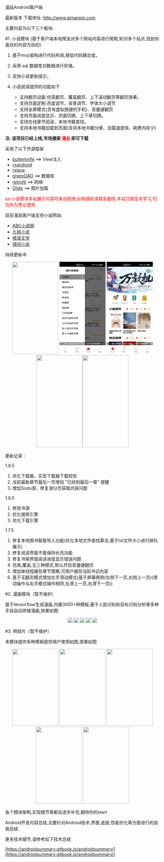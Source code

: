 漫品Android客户端

最新版本 下载地址: http://www.aimanpin.com

主要内容为以下三个板块:

#1. 小说模块
(基于客户端本地爬虫对多个网站内容进行爬取,轮训多个站点,找到你喜欢的内容为目的)

1. 基于mvp架构进行代码布局,降低代码耦合度。
2. 采用 sql 数据库对数据进行存储。
4. 支持小说更新提示。
5. 小说阅读提供的功能如下

   * 支持翻页动画:仿真翻页、覆盖翻页、上下滚动翻页等翻页效果。
   * 支持页面定制:亮度调节、背景调节、字体大小调节
   * 支持全屏模式(含有虚拟按键的手机)、音量键翻页
   * 支持页面进度显示、页面切换、上下章切换。
   * 支持在线章节阅读、本地书籍查找。
   * 支持本地书籍加载到页面(支持本地书籍分章、加载速度快、耗费内存少)

**注: 该项目已经上线,市场搜索 <font color=red>漫品</font> 即可下载**

采用了以下开源框架

* [butterknife](https://github.com/JakeWharton/butterknife)    ==>    View注入
* [rxandroid](https://github.com/ReactiveX/RxAndroid)
* [rxjava](https://github.com/ReactiveX/RxJava)
* [greenDAO](https://github.com/greenrobot/greenDAO)    ==>    数据库
* [retrofit](https://github.com/square/retrofit)  ==> 网络
* [Glide](https://github.com/bumptech/glide)    ==>    图片加载


<font color=red>ps:小说模块本站展示内容均来自网络,如有侵权请联系删除,本站只做技术学习,切勿作为商业使用</font>

目前漫品客户端支持小说网站:

- [ABC小说网](https://www.yb3.cc)
- [九桃小说](https://www.9txs.com)
- [塔读文学](http://www.tadu.com)
- [得间小说](https://www.idejian.com)


持续更新中

<div align="center">
<img src="pictures/xiaoshuo01.jpeg" width="150" height="300"/> <img src="pictures/xiaoshuo02.jpeg" width="150" height="300"/> <img src="pictures/xiaoshuo03.jpeg" width="150" height="300"/> <img src="pictures/xiaoshuo04.jpeg" width="150" height="300"/><img src="pictures/xiaoshuo05.jpeg" width="150" height="300"/>
</div>

更新记录：

1.9.5
1. 优化下载器，实现下载器下载校验
2. 当前最新章节最后一页增加 "已经到最后一章" 提醒
3. 增加Sodu源，修复源分页获取内容问题


1.8.0
1. 修改书源
2. 优化搜索引擎
3. 优化下载引擎


1.7.5
1. 修复本地图书智能导入功能(优化本地文件查找算法,基于txt文件大小进行排队展示)
2. 修复阅读界面不能保持长亮功能
3. 修复书架界面阅读进度显示错误问题
4. 仿真,覆盖,无三种模式,默认开启音量键翻页
5. 增加单线程缓存章节策略,可用户缓存当前书记内容
6. 基于无翻页模式增加左手滑动模式(基于屏幕两侧(左侧下一页,右侧上一页)(滑动操作与右手模式操作相同,左滑上一页,右滑下一页))


#2. 漫画模块（暂不维护）

基于tensorflow生成漫画,内置3000+种模板,基于人脸识别和目标识别分析等多种手段自动拼接漫画,效果如图:

<div align="center">
<img src="pictures/manhua.png" width="150"/> <img src="pictures/manhua_1.png" width="150"/> <img src="pictures/manhua_2.png" width="150"/> <img src="pictures/manhua_3.png" width="150"/> <img src="pictures/manhua_4.png" width="150"/>
</div>

#3. 明信片（暂不维护）

本模块提供多种模板提供用户使用如图,效果如图

<div align="center">
<img src="pictures/pic_template2.jpg" width="150" height="250"/> <img src="pictures/pic_template3.jpg" width="150" height="250"/> <img src="pictures/pic_template5.jpg" width="150" height="250"/> <img src="pictures/pic_template6.jpg" width="150" height="250"/> <img src="pictures/pic_template8.jpg" width="150" height="250"/>
</div>


各个模块架构,实现细节等都会逐步补充,期待你的start

Android开发内容总结,主要针对Android技术,界面,底层,性能优化等方面进行的自我总结

更多技术细节,请参考如下技术总结

[https://androidsummary.gitbook.io/androidsummary/](https://androidsummary.gitbook.io/androidsummary/)

